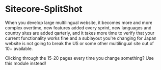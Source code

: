 Sitecore-SplitShot
==================

When you develop large multilingual website, it becomes more and more complex overtime, new features added every sprint, new languages and country sites are added qarterly, and it takes more time to verify that your current functionality works fine and a sublayout you're changing for Japan website is not going to break the US or some other multilingual site out of 10+ available.

Clicking through the 15-20 pages every time you change something? Use this module instead!